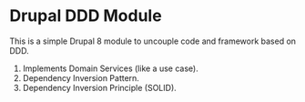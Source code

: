 # Drupal DDD Module

This is a simple Drupal 8 module to uncouple code and framework based on DDD.

1. Implements Domain Services (like a use case).
2. Dependency Inversion Pattern.
2. Dependency Inversion Principle (SOLID).